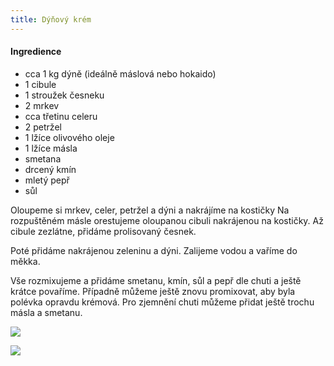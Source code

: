 ```yaml
---
title: Dýňový krém
---
```


#### Ingredience

- cca 1 kg dýně (ideálně máslová nebo hokaido)
- 1 cibule
- 1 stroužek česneku
- 2 mrkev
- cca třetinu celeru
- 2 petržel
- 1 lžíce olivového oleje
- 1 lžíce másla
- smetana
- drcený kmín
- mletý pepř
- sůl

Oloupeme si mrkev, celer, petržel a dýni a nakrájíme na kostičky
Na rozpuštěném másle orestujeme oloupanou cibuli nakrájenou na kostičky.
Až cibule zezlátne, přidáme prolisovaný česnek.

Poté přidáme nakrájenou zeleninu a dýni. Zalijeme vodou a vaříme do měkka.

Vše rozmixujeme a přidáme smetanu, kmín, sůl a pepř dle chuti a ještě krátce povaříme.
Případně můžeme ještě znovu promixovat, aby byla polévka opravdu krémová.
Pro zjemnění chuti můžeme přidat ještě trochu másla a smetanu.

![](./dynovy-krem-priprava.jpg)

![](./dynovy-krem.jpg)
